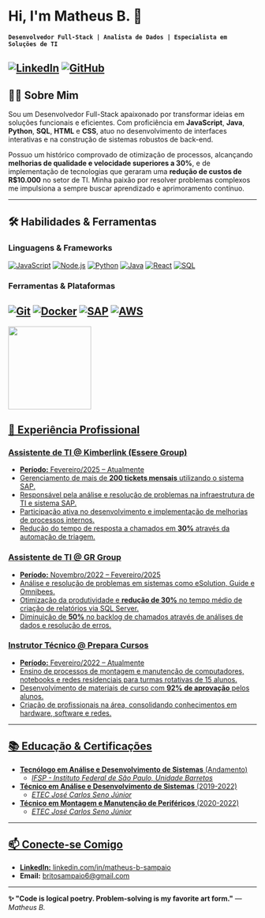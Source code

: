 # Hi, I'm Matheus B. 👋

**`Desenvolvedor Full-Stack | Analista de Dados | Especialista em Soluções de TI`**

[![LinkedIn](https://img.shields.io/badge/LinkedIn-%230077B5?style=flat&logo=linkedin)](https://www.linkedin.com/in/matheus-b-sampaio)
[![GitHub](https://img.shields.io/github/followers/MBritoS19?label=Follow&style=social)](https://github.com/MBritoS19)
---

## 👨‍💻 Sobre Mim

Sou um Desenvolvedor Full-Stack apaixonado por transformar ideias em soluções funcionais e eficientes. Com proficiência em **JavaScript**, **Java**, **Python**, **SQL**, **HTML** e **CSS**, atuo no desenvolvimento de interfaces interativas e na construção de sistemas robustos de back-end.

Possuo um histórico comprovado de otimização de processos, alcançando **melhorias de qualidade e velocidade superiores a 30%**, e de implementação de tecnologias que geraram uma **redução de custos de R$10.000** no setor de TI. Minha paixão por resolver problemas complexos me impulsiona a sempre buscar aprendizado e aprimoramento contínuo.

---

## 🛠️ Habilidades & Ferramentas

### **Linguagens & Frameworks**
[![JavaScript](https://img.shields.io/badge/-JavaScript-F7DF1E?logo=javascript&logoColor=black)](https://developer.mozilla.org/en-US/docs/Web/JavaScript)
[![Node.js](https://img.shields.io/badge/-Node.js-339933?logo=node.js&logoColor=white)](https://nodejs.org/pt)
[![Python](https://img.shields.io/badge/-Python-3776AB?logo=python&logoColor=white)](https://www.python.org/)
[![Java](https://img.shields.io/badge/-Java-007396?logo=java&logoColor=white)](https://www.java.com/pt-BR/)
[![React](https://img.shields.io/badge/-React-61DAFB?logo=react&logoColor=black)](https://react.dev/)
[![SQL](https://img.shields.io/badge/-SQL-4479A1?logo=mysql&logoColor=white)](https://learn.microsoft.com/pt-br/sql/?view=sql-server-ver16)
### **Ferramentas & Plataformas**
[![Git](https://img.shields.io/badge/-Git-F05032?logo=git&logoColor=white)](https://git-scm.com/)
[![Docker](https://img.shields.io/badge/-Docker-2496ED?logo=docker&logoColor=white)](https://www.docker.com/)
[![SAP](https://img.shields.io/badge/-SAP-0FAAFF?logo=sap&logoColor=white)](https://www.sap.com/brazil/index.html)
[![AWS](https://img.shields.io/badge/-AWS-232F3E?logo=amazon-aws&logoColor=white)](https://aws.amazon.com/pt/)
---

<div>
<a href="https://github.com/MBritoS19">
<img loading="lazy" height="168em" src="https://github-readme-stats.vercel.app/api/top-langs/?username=MBritoS19&layout=compact&langs_count=7&theme=dracula"/>
<!-- <img loading="lazy" height="168em" src="https://github-readme-stats.vercel.app/api?username=MBritoS19&show_icons=true&theme=dracula&include_all_commits=true&count_private=true"/> -->
</div>

<!--

## 🚀 Projetos em Destaque

| Projeto | Tecnologias | Link do Repositório |
|---------|-------------|---------------------|
| **Sistema de Gestão Financeira Pessoal** | `React` `Node.js` `Express` `PostgreSQL` | [Link para o Repo](https://github.com/MBritoS19/nome-do-seu-projeto-1) |
| **API de Eventos e Inscrições** | `Java` `Spring Boot` `MySQL` | [Link para o Repo](https://github.com/MBritoS19/nome-do-seu-projeto-2) |
| **Dashboard de Análise de Vendas** | `Python` `Pandas` `SQL Server` `Power BI` | [Link para o Repo](https://github.com/MBritoS19/nome-do-seu-projeto-3) |
| **Mini E-commerce** | `HTML` `CSS` `JavaScript` `PHP` `SQLite` | [Link para o Repo](https://github.com/MBritoS19/nome-do-seu-projeto-4) |

--- -->

## 💼 Experiência Profissional

### **Assistente de TI** @ Kimberlink (Essere Group)
* **Período:** Fevereiro/2025 – Atualmente
* Gerenciamento de mais de **200 tickets mensais** utilizando o sistema SAP.
* Responsável pela análise e resolução de problemas na infraestrutura de TI e sistema SAP.
* Participação ativa no desenvolvimento e implementação de melhorias de processos internos.
* Redução do tempo de resposta a chamados em **30%** através da automação de triagem.

### **Assistente de TI** @ GR Group
* **Período:** Novembro/2022 – Fevereiro/2025
* Análise e resolução de problemas em sistemas como eSolution, Guide e Omnibees.
* Otimização da produtividade e **redução de 30%** no tempo médio de criação de relatórios via SQL Server.
* Diminuição de **50%** no backlog de chamados através de análises de dados e resolução de erros.

### **Instrutor Técnico** @ Prepara Cursos
* **Período:** Fevereiro/2022 – Atualmente
* Ensino de processos de montagem e manutenção de computadores, notebooks e redes residenciais para turmas rotativas de 15 alunos.
* Desenvolvimento de materiais de curso com **92% de aprovação** pelos alunos.
* Criação de profissionais na área, consolidando conhecimentos em hardware, software e redes.

---

## 📚 Educação & Certificações

* **Tecnólogo em Análise e Desenvolvimento de Sistemas** (Andamento)
    * *IFSP - Instituto Federal de São Paulo, Unidade Barretos*
* **Técnico em Análise e Desenvolvimento de Sistemas** (2019-2022)
    * *ETEC José Carlos Seno Júnior*
* **Técnico em Montagem e Manutenção de Periféricos** (2020-2022)
    * *ETEC José Carlos Seno Júnior*

---

## 📫 Conecte-se Comigo

* **LinkedIn:** [linkedin.com/in/matheus-b-sampaio](https://www.linkedin.com/in/matheus-b-sampaio/)
* **Email:** [britosampaio6@gmail.com](mailto:britosampaio6@gmail.com)
---

**✨ "Code is logical poetry. Problem-solving is my favorite art form."**
*— Matheus B.*
